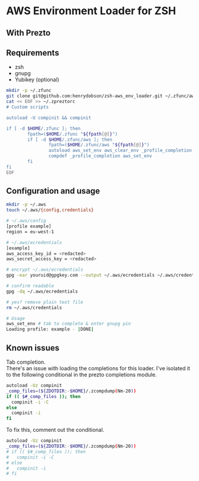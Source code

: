 # AWS Environment Loader for ZSH

## With Prezto

## Requirements

- zsh
- gnupg
- Yubikey (optional)

```bash
mkdir -p ~/.zfunc
git clone git@github.com:henrydobson/zsh-aws_env_loader.git ~/.zfunc/aws
cat << EOF >> ~/.zpreztorc
# Custom scripts

autoload -U compinit && compinit

if [ -d $HOME/.zfunc ]; then
        fpath=($HOME/.zfunc "${fpath[@]}")
        if [ -d $HOME/.zfunc/aws ]; then
                fpath=($HOME/.zfunc/aws "${fpath[@]}")
                autoload aws_set_env aws_clear_env _profile_completion
                compdef _profile_completion aws_set_env
        fi
fi
EOF
```

## Configuration and usage

```bash
mkdir -p ~/.aws
touch ~/.aws/{config,credentials}

# ~/.aws/config
[profile example]
region = eu-west-1

# ~/.aws/ecredentials
[example]
aws_access_key_id = <redacted>
aws_secret_access_key = <redacted>

# encrypt ~/.aws/ecredentials
gpg -ear youruid@gpgkey.com --output ~/.aws/ecredentials ~/.aws/credentials

# confirm readable
gpg -dq ~/.aws/ecredentials

# yes? remove plain text file
rm ~/.aws/credentials

# Usage
aws_set_env # tab to complete & enter gnupg pin
Loading profile: example - |DONE|
```

## Known issues

Tab completion.<br>
There's an issue with loading the completions for this loader. I've isolated it to the following conditional in the prezto completions module.

```bash
autoload -Uz compinit
_comp_files=(${ZDOTDIR:-$HOME}/.zcompdump(Nm-20))
if (( $#_comp_files )); then
  compinit -i -C
else
  compinit -i
fi
```

To fix this, comment out the conditional.

```bash
autoload -Uz compinit
_comp_files=(${ZDOTDIR:-$HOME}/.zcompdump(Nm-20))
# if (( $#_comp_files )); then
#   compinit -i -C
# else
#   compinit -i
# fi
```
